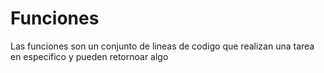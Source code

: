 # Funciones 

Las funciones son un conjunto de lineas de codigo que realizan una tarea en especifico y pueden retornoar algo
